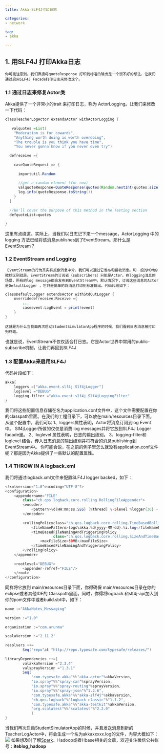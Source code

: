 ```yaml
---
title: Akka-SLF4J打印日志

categories:
- network

tag:
- akka

---
```


## 1. 用SLF4J 打印Akka日志
    你可能注意到，我们直接将quoteResponse 打印到标准的输出是一个很不好的想法，让我们通过启用SLF4J Facade打印日志来修改这个。
### 1.1 通过日志来修复Actor类
Akka提供了一个非常小的trait 来打印日志，称为 ActorLogging。让我们来修改一下代码：
```java
classTeacherLogActor extendsActor withActorLogging {
 
   valquotes =List(
    "Moderation is for cowards",
    "Anything worth doing is worth overdoing",
    "The trouble is you think you have time",
    "You never gonna know if you never even try")
 
  defreceive ={
 
    caseQuoteRequest => {
 
      importutil.Random
 
      //get a random element (for now)
      valquoteResponse=QuoteResponse(quotes(Random.nextInt(quotes.size)))
      log.info(quoteResponse.toString())
    }
  }
 
  //We'll cover the purpose of this method in the Testing section
  defquoteList=quotes
 
}
```
   这里有点绕道。实际上，当我们以日志记下来一个message，ActorLogging 中的logging 方法已经将该消息publishes到了EventStream。那什么是EventStream？
​

### 1.2 EventStream and Logging

     EventStream的行为其实有点像消息中介，我们可以通过它发布和接收消息。和一般的MOM的微秒区别就是，EventStream的订阅者（subscribers）只能是Actor。在logging消息的场景，所有的log message都会发布到EventStream中。默认情况下，订阅这些消息的Actor是DefaultLogger ，它只是简单的将消息打印到标准输出。代码片段如下：
```java
classDefaultLogger extendsActor withStdOutLogger {  
    overridedefreceive:Receive ={
        ...
        caseevent:LogEvent ⇒ print(event)
    }
}
```
    这就是为什么当我面再次启动StudentSimulatorApp程序的时候，我们看到日志消息被打印到终端。
也就是说，EventStream不仅仅适合打日志。它是Actor世界中常用的public-subscribe机制。让我们再回到SLF4J
### 1.3 配置Akka来启用SLF4J
代码片段如下：
```java
akka{  
    loggers =["akka.event.slf4j.Slf4jLogger"]
    loglevel ="DEBUG"
    logging-filter ="akka.event.slf4j.Slf4jLoggingFilter"
}
```
我们将这些配置信息存储在名为application.conf文件中，这个文件需要配置在你的classpath里面。在我们的工程目录下，可以放在main/resources目录下面。
从这个配置中，我们可以
1、loggers属性表明，Actor将消息订阅到log Event中。 Slf4jLogger所做的仅仅是消费 log messages并将它放到SLF4J Logger facade里。
2、loglevel 属性表明，日志的输出级别。
3、logging-filter和loglevel 结合，传入日志消息的输出级别并将符合的消息publishing到EventStream中。
你可能会说，在之前的例子里怎么就没有application.conf文件呢？那是因为Akka提供了一些默认的配置属性。
### 1.4 THROW IN A logback.xml
我们将通过logback.xml文件来配置SLF4J logger backed，如下：
```java
<?xmlversion="1.0"encoding="UTF-8"?>  
<configuration>  
    <appendername="FILE"
        class="ch.qos.logback.core.rolling.RollingFileAppender">
        <encoder>
            <pattern>%d{HH:mm:ss.SSS} [%thread] %-5level %logger{36} - %msg%n</pattern>
        </encoder>
 
        <rollingPolicyclass="ch.qos.logback.core.rolling.TimeBasedRollingPolicy">
            <fileNamePattern>logs\akka.%d{yyyy-MM-dd}.%i.log</fileNamePattern>
            <timeBasedFileNamingAndTriggeringPolicy
                      class="ch.qos.logback.core.rolling.SizeAndTimeBasedFNATP">
                <maxFileSize>50MB</maxFileSize>
            </timeBasedFileNamingAndTriggeringPolicy>
        </rollingPolicy>
    </appender>
 
    <rootlevel="DEBUG">
        <appender-refref="FILE"/>
    </root>
</configuration>  
```
 同样将它放到 main/resources目录下面，你得确保 main/resources目录在你的eclipse或者其他IDE的 Classpath里面。同时，你得将logback 和slf4j-api加入到你的pom文件中或者build.sbt中，如下：
```java
name :="AkkaNotes_Messaging"
 
version :="1.0"
 
organization :="com.arunma"
 
scalaVersion :="2.11.2"
 
resolvers ++=
        Seq("repo"at "http://repo.typesafe.com/typesafe/releases/")
             
libraryDependencies ++={
        valakkaVersion ="2.3.4"
        valsprayVersion ="1.3.1"
        Seq(
            "com.typesafe.akka"%%"akka-actor"%akkaVersion,
            "io.spray"%%"spray-can"%sprayVersion,
            "io.spray"%%"spray-routing"%sprayVersion,
            "io.spray"%%"spray-json"%"1.2.6",
            "com.typesafe.akka"%%"akka-slf4j"%akkaVersion,
            "ch.qos.logback"%"logback-classic"%"1.1.2",
            "com.typesafe.akka"%%"akka-testkit"%akkaVersion, 
            "org.scalatest"%%"scalatest"%"2.2.0"
            )
}
```
当我们再次启动StudentSimulatorApp的时候，并且发送消息到新的TeacherLogActor中，将会生成一个名为akkaxxxxx.log的文件，内容大概如下：
[![](https://cdn.nlark.com/yuque/0/2021/png/804884/1634640266729-e10bead7-510f-430c-a276-d0fbb14e8140.png#clientId=u17e16d1a-90c9-4&crop=0&crop=0&crop=1&crop=1&from=paste&id=u1d3275c2&margin=%5Bobject%20Object%5D&originHeight=122&originWidth=1255&originalType=url&ratio=1&rotation=0&showTitle=false&status=done&style=none&taskId=u8900f147-e819-4ca0-bdee-3d975019064&title=)](https://www.iteblog.com/pic/akka/SLF4JLogging.png)
如果想及时了解[Spark](https://www.iteblog.com/archives/tag/spark/)、Hadoop或者Hbase相关的文章，欢迎关注微信公共帐号：**iteblog_hadoop**
